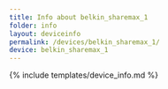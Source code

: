 ```yaml
---
title: Info about belkin_sharemax_1
folder: info
layout: deviceinfo
permalink: /devices/belkin_sharemax_1/
device: belkin_sharemax_1
---
```

{% include templates/device_info.md %}
